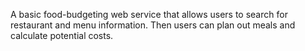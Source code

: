 A basic food-budgeting web service that allows users to search for restaurant and menu information. Then users can plan out meals and calculate potential costs.
